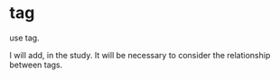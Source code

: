 # tag
use tag.

I will add, in the study.
It will be necessary to consider the relationship between tags.
